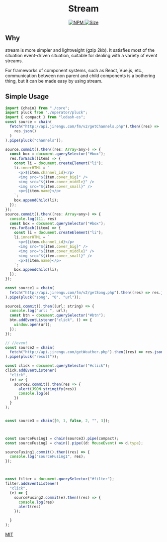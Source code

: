 <h1 align="center"> Stream </h1>

<p align="center">
  <a href="https://www.npmjs.org/package/stream">
    <img alt="NPM" src="http://img.shields.io/npm/v/stream" />
  </a>
  <a href="">
    <img alt="Size" src="https://img.shields.io/badge/size-6kb-green.svg" />
  </a>
</p>

## Why

stream is more simpler and lightweight (gzip 2kb). It satisfies most of the situation event-driven situation, suitable for dealing with a variety of event streams.

For frameworks of component systems, such as React, Vue.js, etc., communication between non parent and child components is a bothering thing, but it can be made easy by using stream.

## Simple Usage

```js
import {chain} from "./core";
import pluck from "./operator/pluck";
import { compact } from "lodash-es";
const source = chain(
  fetch("http://api.jirengu.com/fm/v2/getChannels.php").then((res) =>
    res.json()
  )
).pipe(pluck("channels"));

source.commit().then((res: Array<any>) => {
  const box = document.querySelector("#box");
  res.forEach((item) => {
    const li = document.createElement("li");
    li.innerHTML = `
      <p>${item.channel_id}</p>
      <img src="${item.cover_big}" />
      <img src="${item.cover_middle}" />
      <img src="${item.cover_small}" />
      <p>${item.name}</p>
    `;
    box.appendChild(li);
  });
});
source.commit().then((res: Array<any>) => {
  console.log(111, res)
  const box = document.querySelector("#box");
  res.forEach((item) => {
    const li = document.createElement("li");
    li.innerHTML = `
      <p>${item.channel_id}</p>
      <img src="${item.cover_big}" />
      <img src="${item.cover_middle}" />
      <img src="${item.cover_small}" />
      <p>${item.name}</p>
    `;
    box.appendChild(li);
  });
});

const source1 = chain(
  fetch("http://api.jirengu.com/fm/v2/getSong.php").then((res) => res.json())
).pipe(pluck("song", "0", "url"));

source1.commit().then((url: string) => {
  console.log("url: ", url);
  const btn = document.querySelector("#btn");
  btn.addEventListener("click", () => {
    window.open(url);
  });
});

// //event
const source2 = chain(
  fetch("http://api.jirengu.com/getWeather.php").then((res) => res.json())
).pipe(pluck("result"));

const click = document.querySelector("#click");
click.addEventListener(
  "click",
  (e) => {
    source2.commit().then(res => {
      alert(JSON.stringify(res))
      console.log(e)
    })
  }
);


const source3 = chain([0, 1, false, 2, "", 3]);



const sourceFusing1 = chain(source3).pipe(compact);
const sourceFusing2 = chain().pipe((d: MouseEvent) => d.type);

sourceFusing1.commit().then((res) => {
  console.log("sourceFusing1", res);
});



const filter = document.querySelector("#filter");
filter.addEventListener(
  "click",
  (e) => {
    sourceFusing2.commit(e).then((res) => {
      console.log(res)
      alert(res)
    });

  }
);

```

[MIT](./LICENSE)
